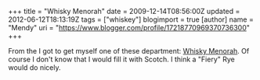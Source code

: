 +++
title = "Whisky Menorah"
date = 2009-12-14T08:56:00Z
updated = 2012-06-12T18:13:19Z
tags = ["whiskey"]
blogimport = true 
[author]
	name = "Mendy"
	uri = "https://www.blogger.com/profile/17218770969370736300"
+++

From the I got to get myself one of these department: <a href="http://www.thisislocallondon.co.uk/news/4791983.BUCKHURST_HILL__World_s_first_whisky_Menorah_unveiled/">Whisky Menorah</a>. Of course I don't know that I would fill it with Scotch. I think a "Fiery" Rye would do nicely.
